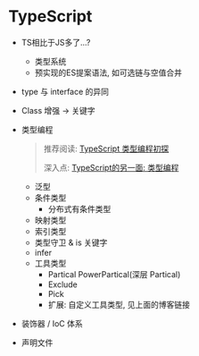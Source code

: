 # TypeScript

- TS相比于JS多了...?
  - 类型系统
  - 预实现的ES提案语法, 如可选链与空值合并

- type 与 interface 的异同

- Class 增强 -> 关键字

- 类型编程

  > 推荐阅读: [TypeScript 类型编程初探](https://linbudu.top/posts/2020/05/30/ts%E7%B1%BB%E5%9E%8B%E7%BC%96%E7%A8%8B%E5%88%9D%E6%8E%A2.html)
  >
  > 深入点: [TypeScript的另一面: 类型编程](https://linbudu.top/posts/2020/10/19/typescript%E7%B1%BB%E5%9E%8B%E7%BC%96%E7%A8%8B.html)

  - 泛型
  - 条件类型
    - 分布式有条件类型
  - 映射类型
  - 索引类型
  - 类型守卫 & is 关键字
  - infer
  - 工具类型
    - Partical PowerPartical(深层 Partical)
    - Exclude
    - Pick
    - 扩展: 自定义工具类型, 见上面的博客链接

- 装饰器 / IoC 体系

- 声明文件

